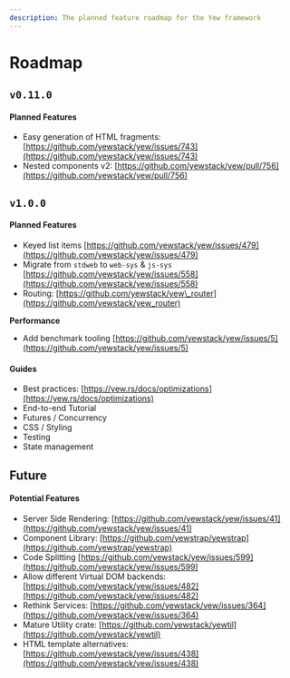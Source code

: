 ```yaml
---
description: The planned feature roadmap for the Yew framework
---
```


# Roadmap

## `v0.11.0`

#### Planned Features

* Easy generation of HTML fragments: [https://github.com/yewstack/yew/issues/743](https://github.com/yewstack/yew/issues/743)
* Nested components v2: [https://github.com/yewstack/yew/pull/756](https://github.com/yewstack/yew/pull/756)

## `v1.0.0`

#### Planned Features

* Keyed list items [https://github.com/yewstack/yew/issues/479](https://github.com/yewstack/yew/issues/479)
* Migrate from `stdweb` to `web-sys` & `js-sys` [https://github.com/yewstack/yew/issues/558](https://github.com/yewstack/yew/issues/558)
* Routing: [https://github.com/yewstack/yew\_router](https://github.com/yewstack/yew_router)

**Performance**

* Add benchmark tooling [https://github.com/yewstack/yew/issues/5](https://github.com/yewstack/yew/issues/5)

#### Guides

* Best practices: [https://yew.rs/docs/optimizations](https://yew.rs/docs/optimizations)
* End-to-end Tutorial
* Futures / Concurrency
* CSS / Styling
* Testing
* State management

## Future

#### Potential Features

* Server Side Rendering: [https://github.com/yewstack/yew/issues/41](https://github.com/yewstack/yew/issues/41)
* Component Library: [https://github.com/yewstrap/yewstrap](https://github.com/yewstrap/yewstrap)
* Code Splitting [https://github.com/yewstack/yew/issues/599](https://github.com/yewstack/yew/issues/599)
* Allow different Virtual DOM backends: [https://github.com/yewstack/yew/issues/482](https://github.com/yewstack/yew/issues/482)
* Rethink Services: [https://github.com/yewstack/yew/issues/364](https://github.com/yewstack/yew/issues/364)
* Mature Utility crate: [https://github.com/yewstack/yewtil](https://github.com/yewstack/yewtil)
* HTML template alternatives: [https://github.com/yewstack/yew/issues/438](https://github.com/yewstack/yew/issues/438)

